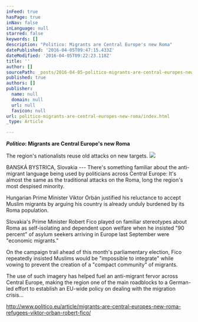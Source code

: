 ```yaml
---
inFeed: true
hasPage: true
inNav: false
inLanguage: null
starred: false
keywords: []
description: "Politico: Migrants are Central Europe's new Roma"
datePublished: '2016-04-05T09:47:15.433Z'
dateModified: '2016-04-05T09:22:23.118Z'
title: ''
author: []
sourcePath: _posts/2016-04-05-politico-migrants-are-central-europes-new-roma.md
published: true
authors: []
publisher:
  name: null
  domain: null
  url: null
  favicon: null
url: politico-migrants-are-central-europes-new-roma/index.html
_type: Article

---
```

**_Politico_: Migrants are Central Europe's new Roma**

The region's nationalists reuse old attacks on new targets.
![](https://the-grid-user-content.s3-us-west-2.amazonaws.com/05dec601-8c05-486a-96ef-a17932e526a4.jpg)

BANSKÁ BYSTRICA, Slovakia --- There's something familiar about the anti-migrant language being used by politicians across Central Europe: It's almost the same as the traditional attacks on the Roma, long the region's most despised minority. 

Hungarian Prime Minister Viktor Orbán justified his reluctance to accept Muslim migrants by arguing his country is already unduly burdened by its Roma population. 

Slovakia's Prime Minister Robert Fico played on familiar stereotypes about Roma as self-isolating and dependent upon welfare when he insisted "90 percent" of asylum seekers arriving in Europe last September were "economic migrants." 

On the campaign trail ahead of this month's parliamentary election, Fico repeatedly insisted Muslims would be "impossible to integrate" while vowing to prevent the creation of a "compact community" of migrants.

The use of such imagery has helped fuel an anti-migrant fervor across Central Europe, making the region one of the main roadblocks to a German-led effort to establish an EU-wide policy on dealing with the migration crisis...

http://www.politico.eu/article/migrants-are-central-europes-new-roma-refugees-viktor-orban-robert-fico/
